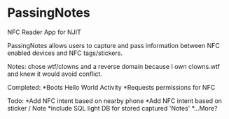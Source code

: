 PassingNotes
============

NFC Reader App for NJIT

PassingNotes allows users to capture and pass information between NFC enabled devices and NFC tags/stickers. 


Notes:
chose wtf/clowns and a reverse domain because I own clowns.wtf and knew it would avoid conflict.

Completed:
*Boots Hello World Activity
*Requests permissions for NFC

Todo:
*Add NFC intent based on nearby phone
*Add NFC intent based on sticker / Note
*include SQL light DB for stored captured 'Notes'
*...More?
